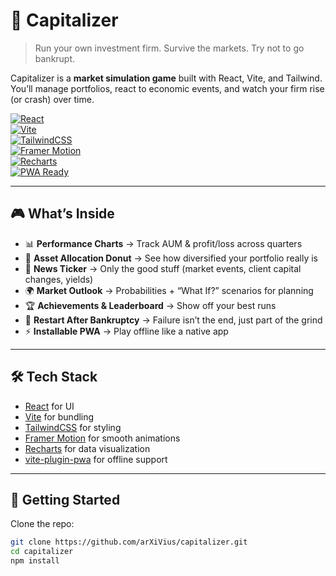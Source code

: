 # 🏦 Capitalizer

> Run your own investment firm. Survive the markets. Try not to go bankrupt.  

Capitalizer is a **market simulation game** built with React, Vite, and Tailwind.  
You’ll manage portfolios, react to economic events, and watch your firm rise (or crash) over time.  

[![React](https://img.shields.io/badge/React-18-blue?logo=react)](https://reactjs.org/)  
[![Vite](https://img.shields.io/badge/Vite-5-purple?logo=vite)](https://vitejs.dev/)  
[![TailwindCSS](https://img.shields.io/badge/Tailwind-3-38bdf8?logo=tailwindcss)](https://tailwindcss.com/)  
[![Framer Motion](https://img.shields.io/badge/FramerMotion-11-ff77ff?logo=framer)](https://www.framer.com/motion/)  
[![Recharts](https://img.shields.io/badge/Recharts-2.12-orange)](https://recharts.org/)  
[![PWA Ready](https://img.shields.io/badge/PWA-ready-green?logo=pwa)](https://vite-pwa-org.netlify.app/)  

---

## 🎮 What’s Inside
- 📊 **Performance Charts** → Track AUM & profit/loss across quarters  
- 🍩 **Asset Allocation Donut** → See how diversified your portfolio really is  
- 📰 **News Ticker** → Only the good stuff (market events, client capital changes, yields)  
- 🌍 **Market Outlook** → Probabilities + “What If?” scenarios for planning  
- 🏆 **Achievements & Leaderboard** → Show off your best runs  
- 🔄 **Restart After Bankruptcy** → Failure isn’t the end, just part of the grind  
- ⚡ **Installable PWA** → Play offline like a native app  

---

## 🛠️ Tech Stack
- [React](https://reactjs.org/) for UI  
- [Vite](https://vitejs.dev/) for bundling  
- [TailwindCSS](https://tailwindcss.com/) for styling  
- [Framer Motion](https://www.framer.com/motion/) for smooth animations  
- [Recharts](https://recharts.org/) for data visualization  
- [vite-plugin-pwa](https://vite-pwa-org.netlify.app/) for offline support  

---

## 🚀 Getting Started
Clone the repo:

```bash
git clone https://github.com/arXiVius/capitalizer.git
cd capitalizer
npm install
